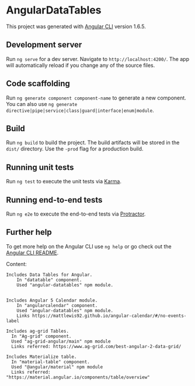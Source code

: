 # AngularDataTables

This project was generated with [Angular CLI](https://github.com/angular/angular-cli) version 1.6.5.

## Development server

Run `ng serve` for a dev server. Navigate to `http://localhost:4200/`. The app will automatically reload if you change any of the source files.

## Code scaffolding

Run `ng generate component component-name` to generate a new component. You can also use `ng generate directive|pipe|service|class|guard|interface|enum|module`.

## Build

Run `ng build` to build the project. The build artifacts will be stored in the `dist/` directory. Use the `-prod` flag for a production build.

## Running unit tests

Run `ng test` to execute the unit tests via [Karma](https://karma-runner.github.io).

## Running end-to-end tests

Run `ng e2e` to execute the end-to-end tests via [Protractor](http://www.protractortest.org/).

## Further help

To get more help on the Angular CLI use `ng help` or go check out the [Angular CLI README](https://github.com/angular/angular-cli/blob/master/README.md).

Content:

    Includes Data Tables for Angular.
        In "datatable" component.
        Used "angular-datatables" npm module.


    Includes Angular 5 Calendar module.
        In "angularcalendar" component.
        Used "angular-datatables" npm module.
        Links https://mattlewis92.github.io/angular-calendar/#/no-events-label

    Includes ag-grid Tables.
      In "Ag-grid" component.
      Used "ag-grid-angular/main" npm module
      Links referred: https://www.ag-grid.com/best-angular-2-data-grid/

    Includes Materialize table.
      In "material-table" component.
      Used "@angular/material" npm module
      Links referred: "https://material.angular.io/components/table/overview"
